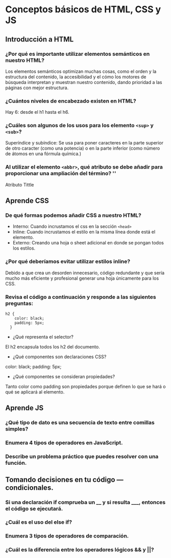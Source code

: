 # Conceptos básicos de HTML, CSS y JS

## Introducción a HTML

### ¿Por qué es importante utilizar elementos semánticos en nuestro HTML?

Los elementos semánticos optimizan muchas cosas, como el orden y la estructura del contenido, la accesibilidad y el cómo los motores de búsqueda interpretan y muestran nuestro contenido, dando prioridad a las páginas con mejor estructura.

### ¿Cuántos niveles de encabezado existen en HTML?

Hay 6: desde el h1 hasta el h6.

### ¿Cuáles son algunos de los usos para los elemento `<sup>` y `<sub>`?

Superíndice y subíndice: Se usa para poner caracteres en la parte superior de otro caracter (como una potencia) o en la parte inferior (como número de átomos en una fórmula química.)

### Al utilizar el elemento `<abbr>`, qué atributo se debe añadir para proporcionar una ampliación del término? ''

Atributo Tittle

## Aprende CSS

### De qué formas podemos añadir CSS a nuestro HTML?

- Interno: Cuando incrustamos el css en la sección  `<head>`
- Inline: Cuando incrustamos el estilo en la misma línea donde está el elemento.
- Externo: Creando una hoja o sheet adicional en donde se pongan todos los estilos.

### ¿Por qué deberíamos evitar utilizar estilos inline?

Debido a que crea un desorden innecesario, código redundante y que sería mucho más eficiente y profesional generar una hoja únicamente para los CSS.

### Revisa el código a continuación y responde a las siguientes preguntas:

 ~~~
 h2 {
     color: black;
     padding: 5px;
   }
~~~

- ¿Qué representa el selector?

El h2 encapsula todos los h2 del documento.

- ¿Qué componentes son declaraciones CSS?

color: black;
padding: 5px;

- ¿Qué componentes se consideran propiedades?

Tanto color como padding son propiedades porque definen lo que se hará o qué se aplicará al elemento.

## Aprende JS

### ¿Qué tipo de dato es una secuencia de texto entre comillas simples?



### Enumera 4 tipos de operadores en JavaScript.



### Describe un problema práctico que puedes resolver con una función.



## Tomando decisiones en tu código — condicionales.

### Si una declaración if comprueba un __ y si resulta ___, entonces el código se ejecutará.



### ¿Cuál es el uso del else if?



### Enumera 3 tipos de operadores de comparación.



### ¿Cuál es la diferencia entre los operadores lógicos && y ||?


